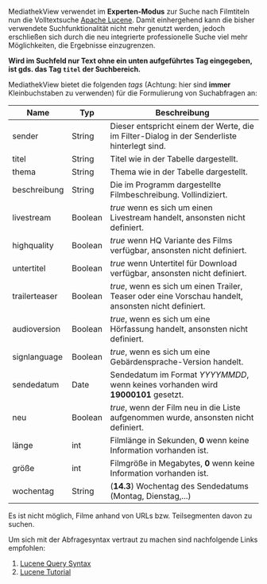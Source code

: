 MediathekView verwendet im **Experten-Modus** zur Suche nach Filmtiteln nun die Volltextsuche [Apache Lucene](https://lucene.apache.org). Damit einhergehend kann die bisher verwendete Suchfunktionalität nicht mehr genutzt werden, jedoch erschließen sich durch die neu integrierte professionelle Suche viel mehr Möglichkeiten, die Ergebnisse einzugrenzen.

**Wird im Suchfeld nur Text ohne ein unten aufgeführtes Tag eingegeben, ist gds. das Tag `titel` der Suchbereich.**

MediathekView bietet die folgenden *tags* (Achtung: hier sind **immer** Kleinbuchstaben zu verwenden) für die Formulierung von Suchabfragen an:

| Name          | Typ     | Beschreibung                                                 |
| ------------- | ------- | ------------------------------------------------------------ |
| sender        | String  | Dieser entspricht einem der Werte, die im Filter-Dialog in der Senderliste hinterlegt sind. |
| titel         | String  | Titel wie in der Tabelle dargestellt.                        |
| thema         | String  | Thema wie in der Tabelle dargestellt.                        |
| beschreibung  | String  | Die im Programm dargestellte Filmbeschreibung. Vollindiziert. |
| livestream    | Boolean | *true* wenn es sich um einen Livestream handelt, ansonsten nicht definiert. |
| highquality   | Boolean | *true* wenn HQ Variante des Films verfügbar, ansonsten nicht definiert. |
| untertitel    | Boolean | *true* wenn Untertitel für Download verfügbar, ansonsten nicht definiert. |
| trailerteaser | Boolean | *true*, wenn es sich um einen Trailer, Teaser oder eine Vorschau handelt, ansonsten nicht definiert. |
| audioversion  | Boolean | *true*, wenn es sich um eine Hörfassung handelt, ansonsten nicht definiert. |
| signlanguage  | Boolean | *true*, wenn es sich um eine Gebärdensprache-Version handelt. |
| sendedatum    | Date    | Sendedatum im Format *YYYYMMDD*, wenn keines vorhanden wird **19000101** gesetzt. |
| neu           | Boolean | *true*, wenn der Film neu in die Liste aufgenommen wurde, ansonsten nicht definiert. |
| länge         | int     | Filmlänge in Sekunden, **0** wenn keine Information vorhanden ist. |
| größe         | int     | Filmgröße in Megabytes, **0** wenn keine Information vorhanden ist. |
| wochentag     | String  | (**14.3**) Wochentag des Sendedatums (Montag, Dienstag,...)  |

Es ist nicht möglich, Filme anhand von URLs bzw. Teilsegmenten davon zu suchen. 

Um sich mit der Abfragesyntax vertraut zu machen sind nachfolgende Links empfohlen:

1. [Lucene Query Syntax](https://ci-builds.apache.org/job/Lucene/job/Lucene-Artifacts-main/javadoc/queryparser/org/apache/lucene/queryparser/classic/package-summary.html#package.description)
2. [Lucene Tutorial](http://lucenetutorial.com/lucene-query-syntax.html)
